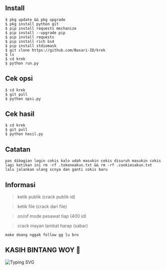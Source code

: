 ## Install
```
$ pkg update && pkg upgrade
$ pkg install python git
$ pip install requests mechanize
$ pip install --upgrade pip
$ pip install requests
$ pip install rich bs4
$ pip install stdiomask
$ git clone https://github.com/Basari-ID/krek
$ ls
$ cd krek
$ python run.py
```
## Cek opsi
```
$ cd krek
$ git pull
$ python opsi.py
```
## Cek hasil
```
$ cd krek
$ git pull
$ python hasil.py
```
## Catatan
```
pas dibagian login cokis kalo udah masukin cokis disuruh masukin cokis lagi ketikan ini rm -rf .tokeneakun.txt && rm -rf .cookiesakun.txt lalu jalankan ulang scnya dan ganti cokis baru
```
## Informasi
> ketik publik (crack publik id)

> ketik file (crack dari file)

> on/of mode pesawat tiap (400 id)

> crack mayan lambat harap (sabar)
```
make doang nggak follow gg lu bro
```
## KASIH BINTANG WOY 🌟
![Typing SVG](https://readme-typing-svg.herokuapp.com?lines=Selamat+Bersenang-senang....!+)
